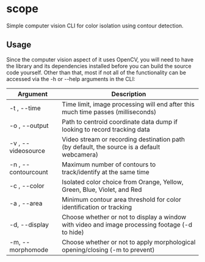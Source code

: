 # scope
Simple computer vision CLI for color isolation using contour detection.

## Usage
Since the computer vision aspect of it uses OpenCV, you will need to have the library and its dependencies installed before you can build the source code yourself.
Other than that, most if not all of the functionality can be accessed via the -h or --help arguments in the CLI:

| Argument  | Description |
| ------------- | ------------- |
| -t <integer>, --time <integer> | Time limit, image processing will end after this much time passes (milliseconds)  |
| -o <string>,  --output <string> | Path to centroid coordinate data dump if looking to record tracking data  |
| -v <string>, --videosource <string> | Video stream or recording destination path (by default, the source is a default webcamera)  |
| -n <integer>, --contourcount <integer>  | Maximum number of contours to track/identify at the same time |
| -c <string>, --color <string>  | Isolated color choice from Orange, Yellow, Green, Blue, Violet, and Red  |
| -a <integer>, --area <integer>  | Minimum contour area threshold for color identification or tracking  |
| -d, --display  | Choose whether or not to display a window with video and image processing footage (-d to hide)  |
| -m, --morphomode  | Choose whether or not to apply morphological opening/closing (-m to prevent)  |
